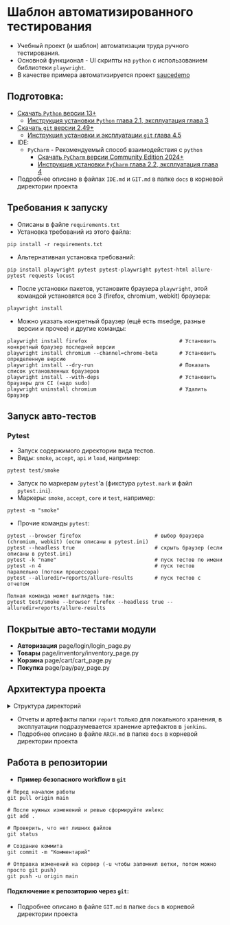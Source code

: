 # **Шаблон автоматизированного тестирования** 
* Учебный проект (и шаблон) автоматизации труда ручного тестирования.
* Основной функционал - UI скрипты на `python` с использованием библиотеки `playwright`.
* В качестве примера автоматизируется проект [saucedemo](https://www.saucedemo.com/v1/)
 
## Подготовка:
* [Скачать `Python` версии 13+](https://www.python.org/downloads/)
  * [Инструкция установки `Python` глава 2.1, эксплуатация глава 3](https://disk.yandex.ru/edit/d/ziggIjO2lsG0H2023WbIniPegnqahzm72s0qoIz-cKg6UlFmWEZta1prdw)
* [Скачать `git` версии 2.49+](https://git-scm.com/downloads)
  * [Инструкция установки и эксплуатации `git` глава 4.5](https://disk.yandex.ru/i/p6A-v9AiGy5qxA)
* IDE:
  * `PyCharm` - Рекомендуемый способ взаимодействия с `python`
    * [Скачать `PyCharm` версии Community Edition 2024+](https://www.jetbrains.com/ru-ru/pycharm/download/other.html)
    * [Инструкция установки `PyCharm` глава 2.2, эксплуатация глава 4](https://disk.yandex.ru/edit/d/ziggIjO2lsG0H2023WbIniPegnqahzm72s0qoIz-cKg6UlFmWEZta1prdw)
* Подробнее описано в файлах `IDE.md` и `GIT.md` в папке `docs` в корневой директории проекта

## **Требования к запуску**
* Описаны в файле `requirements.txt`
* Установка требований из этого файла:
```
pip install -r requirements.txt
```
* Альтернативная установка требований:
```
pip install playwright pytest pytest-playwright pytest-html allure-pytest requests locust
```
* После установки пакетов, установите браузера `playwright`, этой командой установятся все 3 (firefox, chromium, webkit) браузера:
```
playwright install
```
* Можно указать конкретный браузер (ещё есть msedge, разные версии и прочее) и другие команды:
```
playwright install firefox                              # Установить конкретный браузер последней версии
playwright install chromium --channel=chrome-beta       # Установить определенную версию
playwright install --dry-run                            # Показать список установленных браузеров
playwright install --with-deps                          # Установить браузеры для CI (надо sudo)
playwright uninstall chromium                           # Удалить браузер
```

## **Запуск авто-тестов**
### Pytest
* Запуск содержимого директории вида тестов.
* Виды: `smoke`, `accept`, `api` и `load`, например:
```
pytest test/smoke
```
* Запуск по маркерам `pytest`'а (фикстура `pytest.mark` и файл `pytest.ini`).
* Маркеры: `smoke`, `accept`, `core` и `test`, например:
```
pytest -m "smoke"
```
* Прочие команды `pytest`:
```
pytest --browser firefox                        # выбор браузера (chromium, webkit) (если описаны в pytest.ini)
pytest --headless true                          # скрыть браузер (если описаны в pytest.ini)
pytest -k "name"                                # пуск тестов по имени
pytest -n 4                                     # пуск тестов паралельно (потоки процессора)
pytest --alluredir=reports/allure-results       # пуск тестов с отчетом

Полная команда может выглядеть так:
pytest test/smoke --browser firefox --headless true --alluredir=reports/allure-results
```

## **Покрытые авто-тестами модули**
* **Авторизация**   page/login/login_page.py
* **Товары**        page/inventory/inventory_page.py
* **Корзина**       page/cart/cart_page.py
* **Покупка**       page/pay/pay_page.py

## **Архитектура проекта**
<details><summary>Структура директорий</summary><p>

```
/test-projectname/                  # корневой каталог (репозиторий) проекта авто-тестов
├── /page/                          # page object модели
│   ├── /login/                     # папка с page object моделью и данными модуля ЛОГИН
│   │   ├── login_page.py           # page object класс модуля ЛОГИН
│   │   ├── login_data.py           # тестовые данные модуля ЛОГИН
│   │   ├── login_locators.py       # селекторы элементов модулей ЛОГИН
│   │   └── __init__.py
│   ├── /inventory/                 # папка с page object моделью и данными модуля ТОВАРЫ
│   │   ├── inventory_page.py       # page object класс модуля ТОВАРЫ
│   │   ├── inventory_data.py       # тестовые данные модуля ТОВАРЫ
│   │   ├── inventory_locators.py   # селекторы элементов модулей ТОВАРЫ
│   │   └── __init__.py
│   ├── /cart/                      # папка с page object моделью и данными модуля КОРЗИНА
│   │   ├── cart_page.py            # page object класс модуля КОРЗИНА
│   │   ├── cart_data.py            # тестовые данные модуля КОРЗИНА
│   │   ├── cart_locators.py        # селекторы элементов модулей КОРЗИНА
│   │   └── __init__.py
│   ├── /pay/                       # папка с page object моделью и данными модуля ПОКУПКИ
│   │   ├── pay_page.py             # page object класс модуля ПОКУПКИ
│   │   ├── pay_locators.py         # селекторы элементов модулей ПОКУПКИ
│   │   ├── pay_data.py             # тестовые данные модуля ПОКУПКИ
│   │   └── __init__.py
│   ├── base_page.py                # базовый page object класс (основные методы работы со страницей)
│   └── __init__.py 
├── /test/                          # тестовые сценарии с группировкой по видам
│   ├── /smoke/                     # дымы (фронт)
│   │   ├── test_smoke_login.py
│   │   ├── test_smoke_inv.py
│   │   ├── test_smoke_cart.py
│   │   └── test_smoke_pay.py
│   ├── /accept/                    # приемка (фронт)
│   │   ├── test_accept_login.py
│   │   ├── test_accept_inv.py
│   │   ├── test_accept_cart.py
│   │   └── test_accept_pay.py
│   ├── /api/                       # апи (бэк)
│   │   └── test_api_login.py
│   ├── /load/                      # нагрузочное (locust)
│   │   └── test_locust.py
│   ├── test_run.py                 # запуск всех тестов
│   └── __init__.py
├── /config/                        # конфигурации
│   ├── conftest.py                 # фикстуры pytest
│   ├── logger.py                   # конфигурация логирования
│   └── __init__.py
├── /utils/                         # вспомогательные инструменты
│   ├── /drivers/                   # веб-драйвера и портативные браузеры
│   ├── actions.py                  # сложные методы и действия на страницах
│   ├── asserts.py                  # проверки
│   ├── helpers.py                  # вспомогательные элементы
│   └── __init__.py
├── /report/                        # отчеты и артефакты (если не подключено хранение в jenkins)
│   ├── /screenshots/               # скриншоты
│   ├── /allure-results/            # allure отчеты
│   ├── /pytest-html/               # pytest отчеты
│   ├── /locust/                    # locust отчеты нагрузочного
│   └── /logs/                      # логи выполнения тестов
├── /docs/                          # документация
│   ├── PLAN.md                     # документация проекта, план автоматизации, тест-кейсы и история изменений
│   ├── CODE.md                     # описание стиля кода в проекте
│   ├── ARCH.md                     # описание вариантов архитектур проекта
│   ├── MD.md                       # описание markdown разметки
│   ├── IDE.md                      # описание работы в различных IDE и их настройки
│   ├── TERMINAL.md                 # описание работы в различных терминалах (cmd\unix\bash)
│   └── GIT.md                      # описание работы с git и bitbucket
├── pytest.ini                      # конфигурация тестов
├── requirements.txt                # зависимости
├── README.md                       # описание проекта
└── .gitignore                      # игнор лист git
```
</p></details>

* Отчеты и артефакты папки `report` только для локального хранения, в эксплуатации подразумевается хранение артефактов в `jenkins`.
* Подробнее описано в файле `ARCH.md` в папке `docs` в корневой директории проекта

## **Работа в репозитории**
* **Пример безопасного workflow в `git`**
```
# Перед началом работы
git pull origin main

# После нужных изменений и ревью сформируйте инlекс
git add .

# Проверить, что нет лишних файлов
git status

# Создание коммита
git commit -m "Комментарий"

# Отправка изменений на сервер (-u чтобы запомнил ветки, потом можно просто git push)
git push -u origin main
```
#### **Подключение к репозиторию через `git`**:
* Подробнее описано в файле `GIT.md` в папке `docs` в корневой директории проекта